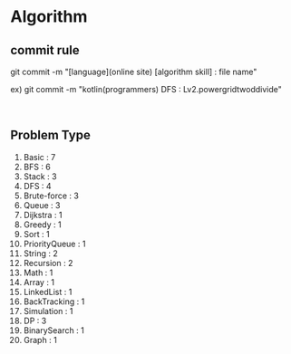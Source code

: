 # Algorithm

## commit rule 
git commit -m "[language](online site) [algorithm skill] : file name"

ex) git commit -m "kotlin(programmers) DFS : Lv2.powergridtwoddivide"

<br>

## Problem Type
1. Basic : 7
2. BFS : 6
3. Stack : 3
4. DFS : 4
5. Brute-force : 3
6. Queue : 3
7. Dijkstra : 1
8. Greedy : 1
9. Sort : 1
10. PriorityQueue : 1
11. String :  2
12. Recursion : 2
13. Math : 1
14. Array : 1
15. LinkedList : 1
16. BackTracking : 1
17. Simulation : 1
18. DP : 3
19. BinarySearch : 1
20. Graph : 1
